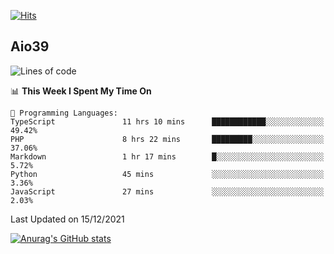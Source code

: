 [![Hits](https://hits.seeyoufarm.com/api/count/incr/badge.svg?url=https%3A%2F%2Fgithub.com%2Faio39&count_bg=%2339C5BB&title_bg=%23555555&icon=&icon_color=%23E7E7E7&title=hits&edge_flat=false)](https://hits.seeyoufarm.com)

## Aio39

<!--START_SECTION:waka-->
![Lines of code](https://img.shields.io/badge/From%20Hello%20World%20I%27ve%20Written-1%20Million%20lines%20of%20code-blue)

📊 **This Week I Spent My Time On** 

```text
💬 Programming Languages: 
TypeScript               11 hrs 10 mins      ████████████░░░░░░░░░░░░░   49.42% 
PHP                      8 hrs 22 mins       █████████░░░░░░░░░░░░░░░░   37.06% 
Markdown                 1 hr 17 mins        █░░░░░░░░░░░░░░░░░░░░░░░░   5.72% 
Python                   45 mins             ░░░░░░░░░░░░░░░░░░░░░░░░░   3.36% 
JavaScript               27 mins             ░░░░░░░░░░░░░░░░░░░░░░░░░   2.03%

```


 Last Updated on 15/12/2021
<!--END_SECTION:waka-->
[![Anurag's GitHub stats](https://github-readme-stats.vercel.app/api?username=aio39)](https://github.com/anuraghazra/github-readme-stats)

<!--
**aio39/aio39** is a ✨ _special_ ✨ repository because its `README.md` (this file) appears on your GitHub profile.

Here are some ideas to get you started:

- 🔭 I’m currently working on ...
- 🌱 I’m currently learning ...
- 👯 I’m looking to collaborate on ...
- 🤔 I’m looking for help with ...
- 💬 Ask me about ...
- 📫 How to reach me: ...
- 😄 Pronouns: ...
- ⚡ Fun fact: ...
-->
